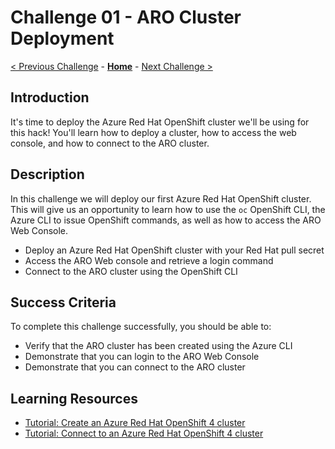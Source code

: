 # Challenge 01 - ARO Cluster Deployment

[< Previous Challenge](./Challenge-00.md) - **[Home](../README.md)** - [Next Challenge >](./Challenge-02.md)

## Introduction

It's time to deploy the Azure Red Hat OpenShift cluster we'll be using for this hack! You'll learn how to deploy a cluster, how to access the web console, and how to connect to the ARO cluster.

## Description

In this challenge we will deploy our first Azure Red Hat OpenShift cluster. This will give us an opportunity to learn how to use the `oc` OpenShift CLI, the Azure CLI to issue OpenShift commands, as well as how to access the ARO Web Console.

- Deploy an Azure Red Hat OpenShift cluster with your Red Hat pull secret
- Access the ARO Web console and retrieve a login command
- Connect to the ARO cluster using the OpenShift CLI

## Success Criteria

To complete this challenge successfully, you should be able to:
- Verify that the ARO cluster has been created using the Azure CLI
- Demonstrate that you can login to the ARO Web Console
- Demonstrate that you can connect to the ARO cluster

## Learning Resources

- [Tutorial: Create an Azure Red Hat OpenShift 4 cluster](https://docs.microsoft.com/en-us/azure/openshift/tutorial-create-cluster)
- [Tutorial: Connect to an Azure Red Hat OpenShift 4 cluster](https://docs.microsoft.com/en-us/azure/openshift/tutorial-connect-cluster)